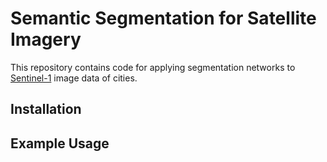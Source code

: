 # Semantic Segmentation for Satellite Imagery

This repository contains code for applying segmentation networks to [Sentinel-1](https://www.esa.int/Applications/Observing_the_Earth/Copernicus/Sentinel-1) image data of cities.

## Installation

## Example Usage 
